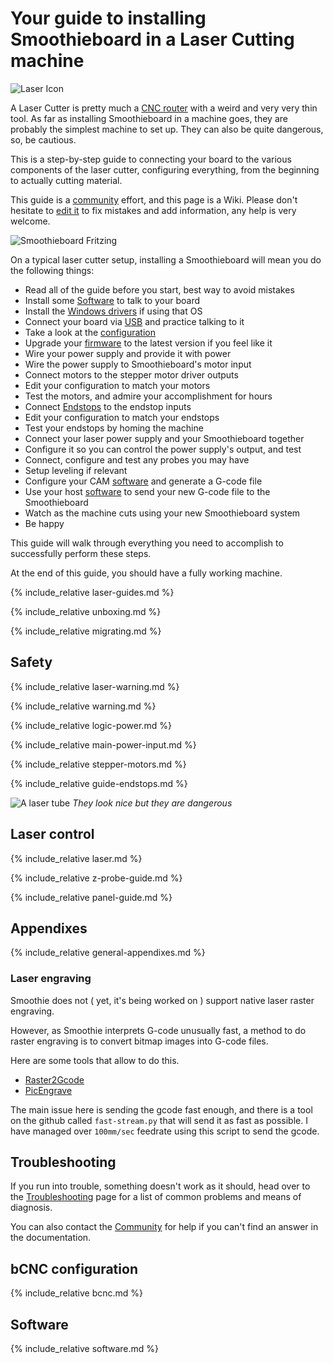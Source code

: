 
# Your guide to installing Smoothieboard in a Laser Cutting machine

![Laser Icon](/images/icon.laser.big.round.png)

A Laser Cutter is pretty much a [CNC router](/cnc-mill-guide.md) with a weird and very very thin tool. As far as installing Smoothieboard in a machine goes, they are probably the simplest machine to set up. They can also be quite dangerous, so, be cautious.

This is a step-by-step guide to connecting your board to the various components of the laser cutter, configuring everything, from the beginning to actually cutting material.

This guide is a [community](/irc.md) effort, and this page is a Wiki. Please don't hesitate to [edit it](#_editpage) to fix mistakes and add information, any help is very welcome.

![Smoothieboard Fritzing](/images/smoothieboard.fritzing.png)

On a typical laser cutter setup, installing a Smoothieboard will mean you do the following things:

- Read all of the guide before you start, best way to avoid mistakes
- Install some [Software](/software.md) to talk to your board
- Install the [Windows drivers](/windows-drivers.md) if using that OS
- Connect your board via [USB](/usb.md) and practice talking to it
- Take a look at the [configuration](/configuring-smoothie.md)
- Upgrade your [firmware](/flashing-smoothie-firmware.md) to the latest version if you feel like it
- Wire your power supply and provide it with power
- Wire the power supply to Smoothieboard's motor input
- Connect motors to the stepper motor driver outputs
- Edit your configuration to match your motors
- Test the motors, and admire your accomplishment for hours
- Connect [Endstops](/guide-endstops.md) to the endstop inputs
- Edit your configuration to match your endstops
- Test your endstops by homing the machine
- Connect your laser power supply and your Smoothieboard together
- Configure it so you can control the power supply's output, and test
- Connect, configure and test any probes you may have
- Setup leveling if relevant
- Configure your CAM [software](/software.md) and generate a G-code file
- Use your host [software](/software.md) to send your new G-code file to the Smoothieboard
- Watch as the machine cuts using your new Smoothieboard system
- Be happy

This guide will walk through everything you need to accomplish to successfully perform these steps.

At the end of this guide, you should have a fully working machine.

{% include_relative laser-guides.md %}

{% include_relative unboxing.md %}

{% include_relative migrating.md %}

## Safety

{% include_relative laser-warning.md %}

{% include_relative warning.md %}

{% include_relative logic-power.md %}

{% include_relative main-power-input.md %}

{% include_relative stepper-motors.md %}

{% include_relative guide-endstops.md %}

![A laser tube](/images/firebrick.jpg)
*They look nice but they are dangerous*

## Laser control

{% include_relative laser.md %}

{% include_relative z-probe-guide.md %}

{% include_relative panel-guide.md %}

## Appendixes

{% include_relative general-appendixes.md %}

### Laser engraving

Smoothie does not ( yet, it's being worked on ) support native laser raster engraving.

However, as Smoothie interprets G-code unusually fast, a method to do raster engraving is to convert bitmap images into G-code files.

Here are some tools that allow to do this.

- [Raster2Gcode](http://fablabo.net/wiki/Raster2Gcode)
- [PicEngrave](http://www.picengrave.com/)

The main issue here is sending the gcode fast enough, and there is a tool on the github called `fast-stream.py` that will send it as fast as possible. I have managed over `100mm/sec` feedrate using this script to send the gcode.

## Troubleshooting

If you run into trouble, something doesn't work as it should, head over to the [Troubleshooting](/troubleshooting.md) page for a list of common problems and means of diagnosis.

You can also contact the [Community](/irc.md) for help if you can't find an answer in the documentation.

## bCNC configuration

{% include_relative bcnc.md %}

## Software

{% include_relative software.md %}
